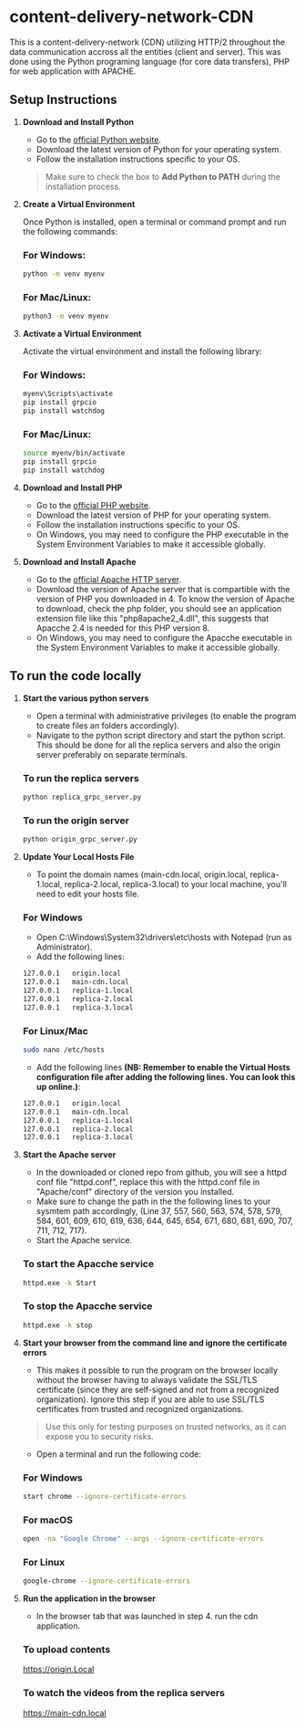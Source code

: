 # content-delivery-network-CDN
This is a content-delivery-network (CDN) utilizing HTTP/2 throughout the data communication accross all the entities (client and server). This was done using the Python programing language (for core data transfers), PHP for web application with APACHE.

## Setup Instructions

1. **Download and Install Python**

   - Go to the [official Python website](https://www.python.org/downloads/).
   - Download the latest version of Python for your operating system.
   - Follow the installation instructions specific to your OS.

   > Make sure to check the box to **Add Python to PATH** during the installation process.

2. **Create a Virtual Environment**

   Once Python is installed, open a terminal or command prompt and run the following commands:

   ### For Windows:
   ```bash
   python -m venv myenv
   ```
   
   ### For Mac/Linux:
   ```bash
   python3 -m venv myenv
   ```

3. **Activate a Virtual Environment**
	
	Activate the virtual environment and install the following library:
	
	### For Windows:
	```bash
	myenv\Scripts\activate
    pip install grpcio
	pip install watchdog
	```
	
	### For Mac/Linux:
	```bash
	source myenv/bin/activate
	pip install grpcio
	pip install watchdog
	```
	
4. **Download and Install PHP**
   - Go to the [official PHP website](https://www.php.net/downloads/).
   - Download the latest version of PHP for your operating system.
   - Follow the installation instructions specific to your OS.
   - On Windows, you may need to configure the PHP executable in the System Environment Variables to make it accessible globally.
   
5. **Download and Install Apache**
	- Go to the [official Apache HTTP server](https://httpd.apache.org/downloads.cgi).
	- Download the version of Apache server that is compartible with the version of PHP you downloaded in 4. To know the version of Apache to download, check the php folder, you should see an application extension file like this "php8apache2_4.dll", this suggests that Apacche 2.4 is needed for this PHP version 8.
	- On Windows, you may need to configure the Apacche executable in the System Environment Variables to make it accessible globally.


## To run the code locally

1. **Start the various python servers**
	- Open a terminal with administrative privileges (to enable the program to create files an folders accordingly).
	- Navigate to the python script directory and start the python script. This should be done for all the replica servers and also the origin server preferably on separate terminals.
	
	### To run the replica servers
	```bash
	python replica_grpc_server.py
	```
	
	### To run the origin server
	```bash
	python origin_grpc_server.py
	```
	
2. **Update Your Local Hosts File**
	- To point the domain names (main-cdn.local, origin.local, replica-1.local, replica-2.local, replica-3.local) to your local machine, you'll need to edit your hosts file.
	
	### For Windows
	- Open C:\Windows\System32\drivers\etc\hosts with Notepad (run as Administrator).
	- Add the following lines:
	```bash
	127.0.0.1   origin.local
	127.0.0.1   main-cdn.local
	127.0.0.1   replica-1.local
	127.0.0.1   replica-2.local
	127.0.0.1   replica-3.local
	```
	
	### For Linux/Mac
	```bash
	sudo nano /etc/hosts
	```
	- Add the following lines **(NB: Remember to enable the Virtual Hosts configuration file after adding the following lines. You can look this up online.)**:
	```bash
	127.0.0.1   origin.local
	127.0.0.1   main-cdn.local
	127.0.0.1   replica-1.local
	127.0.0.1   replica-2.local
	127.0.0.1   replica-3.local
	```
	
3. **Start the Apache server**
	- In the downloaded or cloned repo from github, you will see a httpd conf file "httpd.conf", replace this with the httpd.conf file in "Apache/conf" directory of the version you installed.
	- Make sure to change the path in the the following lines to your sysmtem path accordingly, (Line 37, 557, 560, 563, 574, 578, 579, 584, 601, 609, 610, 619, 636, 644, 645, 654, 671, 680, 681, 690, 707, 711, 712, 717).
	- Start the Apache service.
	
	### To start the Apacche service
	```bash
	httpd.exe -k Start
	```
	
	### To stop the Apacche service
	```bash
	httpd.exe -k stop
	```
	
4. **Start your browser from the command line and ignore the certificate errors**
	- This makes it possible to run the program on the browser locally without the browser having to always validate the SSL/TLS certificate (since they are self-signed and not from a recognized organization). Ignore this step if you are able to use SSL/TLS certificates from trusted and recognized organizations.
	
	> Use this only for testing purposes on trusted networks, as it can expose you to security risks.
	
	- Open a terminal and run the following code:
	
	### For Windows
	```bash
	start chrome --ignore-certificate-errors
	```
	
	### For macOS
	```bash
	open -na "Google Chrome" --args --ignore-certificate-errors
	```
	
	### For Linux
	```bash
	google-chrome --ignore-certificate-errors
	```

5. **Run the application in the browser**
	- In the browser tab that was launched in step 4. run the cdn application.
	
	### To upload contents
	https://origin.Local
	
	### To watch the videos from the replica servers
	https://main-cdn.local
	
	



	

